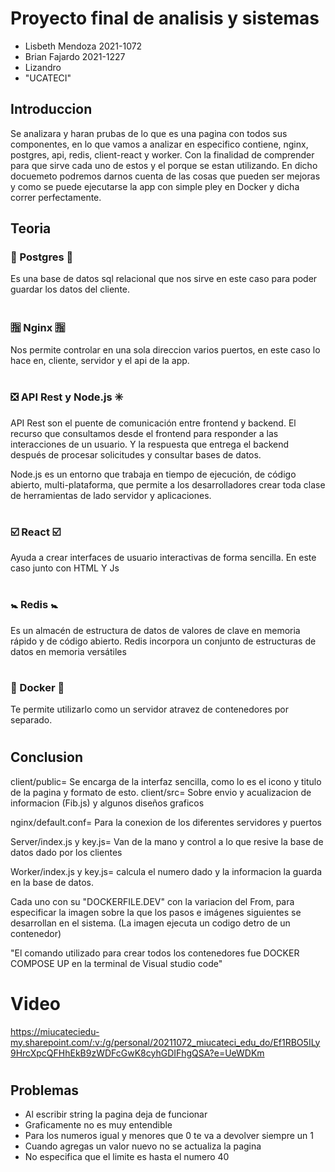 # Proyecto final de analisis y sistemas
- Lisbeth Mendoza 2021-1072
- Brian Fajardo 2021-1227
- Lizandro
- "UCATECI"

## Introduccion
Se analizara y haran prubas de lo que es una pagina con todos sus componentes, en lo que vamos a analizar en especifico contiene, nginx, postgres, api, redis, client-react y worker. Con la finalidad de comprender para que sirve cada uno de estos y el porque se estan utilizando. En dicho docuemeto podremos darnos cuenta de las cosas que pueden ser mejoras y como se puede ejecutarse la app con simple pley en Docker y dicha correr perfectamente.  

## Teoria
### :elephant: Postgres :elephant:
Es una base de datos sql relacional que nos sirve en este caso para poder guardar los datos del cliente.  
# 

###   :u6307: Nginx   :u6307:
Nos permite controlar en una sola direccion varios puertos, en este caso lo hace en, cliente, servidor y el api de la app.
#

### :negative_squared_cross_mark: API Rest y Node.js :eight_spoked_asterisk:
 API Rest son el puente de comunicación entre frontend y backend. El recurso que consultamos desde el frontend para responder a las interacciones de un usuario. Y la respuesta que entrega el backend después de procesar solicitudes y consultar bases de datos.

 Node.js es un entorno que trabaja en tiempo de ejecución, de código abierto, multi-plataforma, que permite a los desarrolladores crear toda clase de herramientas de lado servidor y aplicaciones. 
 #

### :ballot_box_with_check: React :ballot_box_with_check:
Ayuda a crear interfaces de usuario interactivas de forma sencilla. En este caso junto con HTML Y Js
#

###  :baby_symbol: Redis :baby_symbol:
Es un almacén de estructura de datos de valores de clave en memoria rápido y de código abierto. Redis incorpora un conjunto de estructuras de datos en memoria versátiles
#

###  :whale: Docker :whale:
Te permite utilizarlo como un servidor atravez de contenedores por separado. 
#

## Conclusion
  client/public= Se encarga de la interfaz sencilla, como lo es el icono y titulo de la pagina y formato de esto. 
  client/src= Sobre envio y acualizacion de informacion (Fib.js) y algunos diseños graficos

 nginx/default.conf= Para la conexion de los diferentes servidores y puertos

 Server/index.js y key.js= Van de la mano y control a lo que resive la base de datos dado por los clientes

 Worker/index.js y key.js= calcula el numero dado y la informacion la guarda en la base de datos.  

 Cada uno con su "DOCKERFILE.DEV" con la variacion del From, para especificar la imagen sobre la que los pasos e imágenes siguientes se desarrollan en el sistema. (La imagen ejecuta un codigo detro de un contenedor)
 
 "El comando utilizado para crear todos los contenedores fue DOCKER COMPOSE UP en la terminal de Visual studio code"
 #

 # Video
 https://miucateciedu-my.sharepoint.com/:v:/g/personal/20211072_miucateci_edu_do/Ef1RBO5ILy9HrcXpcQFHhEkB9zWDFcGwK8cyhGDIFhgQSA?e=UeWDKm
 #
 
## Problemas
- Al escribir string la pagina deja de funcionar 
- Graficamente no es muy entendible 
- Para  los numeros igual y menores que 0 te va a devolver siempre un 1
- Cuando agregas un valor nuevo no se actualiza la pagina
- No especifica que el limite es hasta el numero 40 
